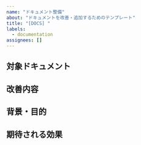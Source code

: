 ```yaml
---
name: "ドキュメント整備"
about: "ドキュメントを改善・追加するためのテンプレート"
title: "[DOCS] "
labels:
  - documentation
assignees: []
---
```


## 対象ドキュメント

## 改善内容

## 背景・目的

## 期待される効果
